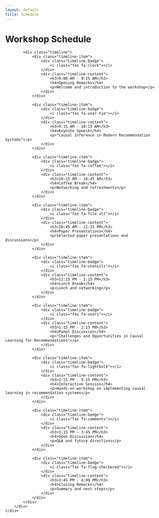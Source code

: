 ```yaml
---
layout: default
title: Schedule
---
```


<div class="container">
    <div class="row">
        <div class="col-lg-8 mx-auto">
            <h1 class="text-center mb-5">Workshop Schedule</h1>
            
            <div class="timeline">
                <div class="timeline-item">
                    <div class="timeline-badge">
                        <i class="fas fa-clock"></i>
                    </div>
                    <div class="timeline-content">
                        <h3>9:00 AM - 9:15 AM</h3>
                        <h4>Opening Remarks</h4>
                        <p>Welcome and introduction to the workshop</p>
                    </div>
                </div>

                <div class="timeline-item">
                    <div class="timeline-badge">
                        <i class="fas fa-user-tie"></i>
                    </div>
                    <div class="timeline-content">
                        <h3>9:15 AM - 10:15 AM</h3>
                        <h4>Keynote Speech</h4>
                        <p>"Causal Inference in Modern Recommendation Systems"</p>
                    </div>
                </div>

                <div class="timeline-item">
                    <div class="timeline-badge">
                        <i class="fas fa-coffee"></i>
                    </div>
                    <div class="timeline-content">
                        <h3>10:15 AM - 10:45 AM</h3>
                        <h4>Coffee Break</h4>
                        <p>Networking and refreshments</p>
                    </div>
                </div>

                <div class="timeline-item">
                    <div class="timeline-badge">
                        <i class="fas fa-file-alt"></i>
                    </div>
                    <div class="timeline-content">
                        <h3>10:45 AM - 12:15 PM</h3>
                        <h4>Paper Presentations</h4>
                        <p>Selected paper presentations and discussions</p>
                    </div>
                </div>

                <div class="timeline-item">
                    <div class="timeline-badge">
                        <i class="fas fa-utensils"></i>
                    </div>
                    <div class="timeline-content">
                        <h3>12:15 PM - 1:15 PM</h3>
                        <h4>Lunch Break</h4>
                        <p>Lunch and networking</p>
                    </div>
                </div>

                <div class="timeline-item">
                    <div class="timeline-badge">
                        <i class="fas fa-users"></i>
                    </div>
                    <div class="timeline-content">
                        <h3>1:15 PM - 2:15 PM</h3>
                        <h4>Panel Discussion</h4>
                        <p>"Challenges and Opportunities in Causal Learning for Recommendations"</p>
                    </div>
                </div>

                <div class="timeline-item">
                    <div class="timeline-badge">
                        <i class="fas fa-lightbulb"></i>
                    </div>
                    <div class="timeline-content">
                        <h3>2:15 PM - 3:15 PM</h3>
                        <h4>Interactive Session</h4>
                        <p>Hands-on workshop on implementing causal learning in recommendation systems</p>
                    </div>
                </div>

                <div class="timeline-item">
                    <div class="timeline-badge">
                        <i class="fas fa-comments"></i>
                    </div>
                    <div class="timeline-content">
                        <h3>3:15 PM - 3:45 PM</h3>
                        <h4>Open Discussion</h4>
                        <p>Q&A and future directions</p>
                    </div>
                </div>

                <div class="timeline-item">
                    <div class="timeline-badge">
                        <i class="fas fa-flag-checkered"></i>
                    </div>
                    <div class="timeline-content">
                        <h3>3:45 PM - 4:00 PM</h3>
                        <h4>Closing Remarks</h4>
                        <p>Summary and next steps</p>
                    </div>
                </div>
            </div>
        </div>
    </div>
</div>

<style>
.timeline {
    position: relative;
    padding: 2rem 0;
}

.timeline::before {
    content: '';
    position: absolute;
    left: 50%;
    transform: translateX(-50%);
    width: 2px;
    height: 100%;
    background: var(--gradient-primary);
}

.timeline-item {
    position: relative;
    margin-bottom: 3rem;
    width: 100%;
}

.timeline-badge {
    position: absolute;
    left: 50%;
    transform: translateX(-50%);
    width: 50px;
    height: 50px;
    border-radius: 50%;
    background: var(--gradient-primary);
    display: flex;
    align-items: center;
    justify-content: center;
    color: white;
    font-size: 1.5rem;
    z-index: 1;
}

.timeline-content {
    width: calc(50% - 50px);
    padding: 1.5rem;
    background: white;
    border-radius: 15px;
    box-shadow: 0 5px 15px rgba(0,0,0,0.1);
    position: relative;
    transition: transform 0.3s ease;
}

.timeline-content:hover {
    transform: translateY(-5px);
}

.timeline-item:nth-child(odd) .timeline-content {
    margin-left: auto;
}

.timeline-content h3 {
    color: var(--secondary-color);
    font-size: 1.1rem;
    margin-bottom: 0.5rem;
}

.timeline-content h4 {
    color: var(--primary-color);
    font-size: 1.3rem;
    margin-bottom: 0.5rem;
}

@media (max-width: 768px) {
    .timeline::before {
        left: 30px;
    }
    
    .timeline-badge {
        left: 30px;
    }
    
    .timeline-content {
        width: calc(100% - 80px);
        margin-left: 80px !important;
    }
}
</style> 